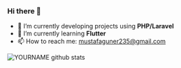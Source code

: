 ### Hi there 👋

- 🔭 I’m currently developing projects using **PHP/Laravel**
- 🌱 I’m currently learning **Flutter**
- 📫 How to reach me: mustafaguner235@gmail.com

![YOURNAME github stats](https://github-readme-stats.vercel.app/api?username=mustafa-guner&show_icons=true&hide_border=true)
